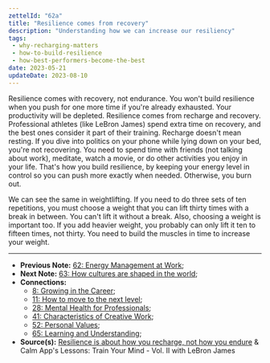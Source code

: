 ```yaml
---
zettelId: "62a"
title: "Resilience comes from recovery"
description: "Understanding how we can increase our resiliency"
tags:
 - why-recharging-matters
 - how-to-build-resilience
 - how-best-performers-become-the-best
date: 2023-05-21
updateDate: 2023-08-10
---
```


Resilience comes with recovery, not endurance. You won't build resilience when you push for one more time if you're already exhausted. Your productivity will be depleted. Resilience comes from recharge and recovery. Professional athletes (like LeBron James) spend extra time on recovery, and the best ones consider it part of their training. Recharge doesn't mean resting. If you dive into politics on your phone while lying down on your bed, you're not recovering. You need to spend time with friends (not talking about work), meditate, watch a movie, or do other activities you enjoy in your life. That's how you build resilience, by keeping your energy level in control so you can push more exactly when needed. Otherwise, you burn out.

We can see the same in weightlifting. If you need to do three sets of ten repetitions, you must choose a weight that you can lift thirty times with a break in between. You can't lift it without a break. Also, choosing a weight is important too. If you add heavier weight, you probably can only lift it ten to fifteen times, not thirty. You need to build the muscles in time to increase your weight.

---

- **Previous Note:** [62: Energy Management at Work](/notes/62/);
- **Next Note:** [63: How cultures are shaped in the world](/notes/63/);
- **Connections:**
  - [8: Growing in the Career](/notes/8/);
  - [11: How to move to the next level](/notes/11/);
  - [28: Mental Health for Professionals](/notes/28/);
  - [41: Characteristics of Creative Work](/notes/41/);
  - [52: Personal Values](/notes/52/);
  - [65: Learning and Understanding](/notes/65/);
- **Source(s):** [Resilience is about how you recharge, not how you endure](https://hbr.org/2016/06/resilience-is-about-how-you-recharge-not-how-you-endure) & Calm App's Lessons: Train Your Mind - Vol. II with LeBron James
